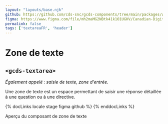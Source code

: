 ```yaml
---
layout: "layouts/base.njk"
github: https://github.com/cds-snc/gcds-components/tree/main/packages/web/src/components/gcds-textarea
figma: https://www.figma.com/file/mh2maMG2NBtk41k1O1UGHV/Canadian-Digital-Service%E2%80%A8---GC-Design-System?node-id=856%3A2774&t=CNFu5vZBMMrGho6u-0
permalink: false
tags: ['textareaFR', 'header']
---
```


<h1 class="mb-0">Zone de texte</h1>
<h2 class="mt-0 mb-400"><code>&lt;gcds-textarea&gt;</code></h2>

_Également appelé : saisie de texte, zone d'entrée._

Une zone de texte est un espace permettant de saisir une réponse détaillée à une question ou à une directive.

{% docLinks locale stage figma github %}
{% enddocLinks %}

<div class="my-500 b-sm b-gray">
  <p class="container-full font-semibold px-300 py-200 bb-sm b-gray bg-light">
    Aperçu du composant de zone de texte
  </p>
  <div class="px-300 pt-400">
    <gcds-textarea
      textarea-id="textarea-example"
      label="Libellé de champ"
      hint="Texte explicatif / Exemple de message."
      value="Contenu de la zone de texte."
    >
    </gcds-textarea>
  </div>
</div>
